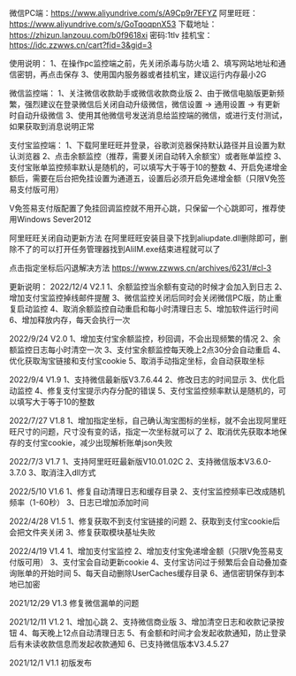 微信PC端：https://www.aliyundrive.com/s/A9Cp9r7EFYZ
阿里旺旺：https://www.aliyundrive.com/s/GoTqoqpnX53
下载地址：https://zhizun.lanzouu.com/b0f9618xi 密码:1tlv
挂机宝：https://idc.zzwws.cn/cart?fid=3&gid=3

使用说明：
1、在操作pc监控端之前，先关闭杀毒与防火墙
2、填写网站地址和通信密钥，再点击保存
3、使用国内服务器或者挂机宝，建议运行内存最小2G

微信监控端：
1、关注微信收款助手或微信收款商业版
2、由于微信电脑版更新频繁，强烈建议在登录微信后关闭自动升级微信，微信设置 -> 通用设置 -> 有更新时自动升级微信
3、使用其他微信号发送消息给监控端的微信，或进行支付测试，如果获取到消息说明正常

支付宝监控端：
1、下载阿里旺旺并登录，谷歌浏览器保持默认路径并且设置为默认浏览器
2、点击余额监控（推荐，需要关闭自动转入余额宝）或者账单监控
3、支付宝账单监控频率默认是随机的，可以填写大于等于10的整数
4、开启免递增金额后，需要在后台把免挂设置为通道五，设置后必须开启免递增金额（只限V免签易支付版可用）

V免签易支付版配置了免挂回调监控就不用开心跳，只保留一个心跳即可，推荐使用Windows Sever2012

阿里旺旺关闭自动更新方法
在阿里旺旺安装目录下找到aliupdate.dll删除即可，删除不了的可以打开任务管理器找到AliIM.exe结束进程就可以了

点击指定坐标后闪退解决方法
https://www.zzwws.cn/archives/6231/#cl-3

更新说明：
2022/12/4 V2.1
1、余额监控当余额有变动的时候才会加入到日志
2、增加支付宝监控掉线邮件提醒
3、微信监控关闭后同时会关闭微信PC版，防止重复启动监控
4、取消余额监控自动重启和每小时清理日志
5、增加软件运行时间
6、增加释放内存，每天会执行一次

2022/9/24 V2.0
1、增加支付宝余额监控，秒回调，不会出现频繁的情况
2、余额监控日志每小时清空一次
3、支付宝余额监控每天晚上2点30分会自动重启
4、优化获取淘宝链接和支付宝cookie
5、取消手动指定坐标，会自动获取坐标

2022/9/4 V1.9
1、支持微信最新版V3.7.6.44
2、修改日志的时间显示
3、优化启动监控
4、修复支付宝提示内存分配的错误
5、支付宝监控频率默认是随机的，可以填写大于等于10的整数

2022/7/27 V1.8
1、增加指定坐标，自己确认淘宝图标的坐标，就不会出现阿里旺旺尺寸的问题，尺寸没有变的话，指定一次坐标就可以了
2、取消优先获取本地保存的支付宝cookie，减少出现解析账单json失败

2022/7/3 V1.7
1、支持阿里旺旺最新版V10.01.02C
2、支持微信版本V3.6.0-3.7.0
3、取消注入dll方式

2022/5/10 V1.6
1、修复自动清理日志和缓存目录
2、支付宝监控频率已改成随机频率（1-60秒）
3、日志已增加添加时间

2022/4/28 V1.5
1、修复获取不到支付宝链接的问题
2、获取到支付宝cookie后会把文件夹关闭
3、修复获取模块基址失败

2022/4/19 V1.4
1、增加支付宝监控
2、增加支付宝免递增金额（只限V免签易支付版可用）
3、支付宝会自动更新cookie
4、支付宝访问过于频繁后会自动叠加查询账单的开始时间
5、每天自动删除UserCaches缓存目录
6、通信密钥保存到本地已加密

2021/12/29 V1.3
修复微信漏单的问题

2021/12/11 V1.2
1、增加心跳
2、支持微信商业版
3、增加清空日志和收款记录按钮
4、每天晚上12点自动清理日志
5、有金额和时间才会发起收款通知，防止登录后有未读收款信息而发起收款通知
6、已支持微信版本V3.4.5.27

2021/12/1 V1.1
初版发布
